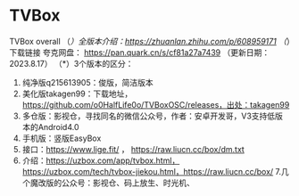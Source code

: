 # TVBox
TVBox  overall
（*）全版本介绍：https://zhuanlan.zhihu.com/p/608959171
（*）下载链接 夸克网盘： https://pan.quark.cn/s/cf81a27a7439  （更新日期：2023.8.17）
（*）3个版本的区分：
1. 纯净版q215613905：俊版，简洁版本 
2. 美化版takagen99：下载地址，https://github.com/o0HalfLife0o/TVBoxOSC/releases，出处：takagen99
3. 多仓版：影视仓，寻找同名的微信公众号，作者：安卓开发哥，V3支持低版本的Android4.0
4. 手机版：竖版EasyBox
5. 接口：https://www.lige.fit/ ，  https://raw.liucn.cc/box/dm.txt
6. 介绍：https://uzbox.com/app/tvbox.html， https://uzbox.com/tech/tvbox-jiekou.html，https://raw.liucn.cc/box/
7.几个魔改版的公众号：影视仓、码上放生、时光机、
